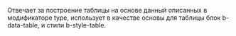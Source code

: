 Отвечает за построение таблицы на основе данный описанных в модификаторе type, использует в качестве основы для таблицы блок b-data-table, и стили b-style-table.
